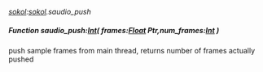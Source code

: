 _[sokol](../../modules/sokol/sokol-module.md):[sokol](../../modules/sokol/sokol-module.md).saudio\_push_
##### Function saudio\_push:[Int](../../modules/wonkey/wonkey-types-int.md)( frames:[Float](../../modules/wonkey/wonkey-types-float.md) Ptr,num_frames:[Int](../../modules/wonkey/wonkey-types-int.md) )
push sample frames from main thread, returns number of frames actually pushed
